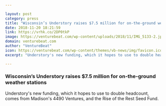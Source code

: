 ```yaml
---

layout: post
category: press
title: "Wisconsin’s Understory raises $7.5 million for on-the-ground weather stations"
date: 2018-11-20 18:21:59
link: https://vrhk.co/2DP0tkP
image: https://venturebeat.com/wp-content/uploads/2018/11/IMG_5133-2.jpg?fit=1334%2C737&strip=all
domain: venturebeat.com
author: "VentureBeat"
icon: https://venturebeat.com/wp-content/themes/vb-news/img/favicon.ico
excerpt: "Understory's new funding, which it hopes to use to double headcount, comes from Madison's 4490 Ventures, and the Rise of the Rest Seed Fund."

---
```


### Wisconsin’s Understory raises $7.5 million for on-the-ground weather stations

Understory's new funding, which it hopes to use to double headcount, comes from Madison's 4490 Ventures, and the Rise of the Rest Seed Fund.